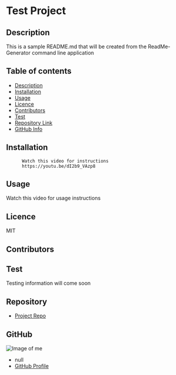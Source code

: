 
  # **Test Project**
  
  ## Description 
  This is a sample README.md that will be created from the ReadMe-Generator command line application
  ## Table of contents
  - [Description](#Description)
  - [Installation](#Installation)
  - [Usage](#Usage)
  - [Licence](#Licence)
  - [Contributors](#Contributors)
  - [Test](#Test)
  - [Repository Link](#Repository)
  - [GitHub Info](#GitHub) 
  ## Installation
          Watch this video for instructions
          https://youtu.be/dI2b9_VAzp8
  ## Usage
  Watch this video for usage instructions
  ## Licence
  MIT
  ## Contributors
  
  ## Test
  Testing information will come soon
  ## Repository
  - [Project Repo](https://github.com/killerkyle/ReadMe)
  ## GitHub
  ![Image of me](https://avatars0.githubusercontent.com/u/65184417?v=4)
  - null
  - [GitHub Profile](https://github.com/killerkyle)
  
  
